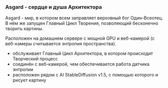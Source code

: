 ### Asgard - сердце и душа Архитектора

Asgard - мир, в котором всем заправляет верховный бог Один-Всеотец. В нём же запущен Главный Цикл Творения, позволяющий бесконечно творить картины.

Расположен на домашнем сервере с мощной GPU и веб-камерой (с веб-камеры считывается энтропия пространства).

- обслуживает Главный Цикл Архитектора, в котором происходит Творческий процесс
- соединён с веб-камерой, чем обеспечивается работа датчика энтропии
- расположен рядом с AI StableDiffusion v1.5, с помощью которого и рисует картину